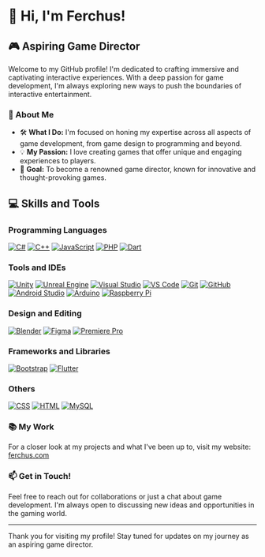 # 👋 Hi, I'm Ferchus!

## 🎮 Aspiring Game Director

Welcome to my GitHub profile! I'm dedicated to crafting immersive and captivating interactive experiences. With a deep passion for game development, I'm always exploring new ways to push the boundaries of interactive entertainment.

### 🌟 About Me

- 🛠️ **What I Do:** I'm focused on honing my expertise across all aspects of game development, from game design to programming and beyond.
- 💡 **My Passion:** I love creating games that offer unique and engaging experiences to players.
- 🎯 **Goal:** To become a renowned game director, known for innovative and thought-provoking games.

## 💻 Skills and Tools

### Programming Languages
[![C#](https://skillicons.dev/icons?i=cs)][skill-icons]
[![C++](https://skillicons.dev/icons?i=cpp)][skill-icons]
[![JavaScript](https://skillicons.dev/icons?i=js)][skill-icons]
[![PHP](https://skillicons.dev/icons?i=php)][skill-icons]
[![Dart](https://skillicons.dev/icons?i=dart)][skill-icons]

### Tools and IDEs
[![Unity](https://skillicons.dev/icons?i=unity)][skill-icons]
[![Unreal Engine](https://skillicons.dev/icons?i=unreal)][skill-icons]
[![Visual Studio](https://skillicons.dev/icons?i=visualstudio)][skill-icons]
[![VS Code](https://skillicons.dev/icons?i=vscode)][skill-icons]
[![Git](https://skillicons.dev/icons?i=git)][skill-icons]
[![GitHub](https://skillicons.dev/icons?i=github)][skill-icons]
[![Android Studio](https://skillicons.dev/icons?i=androidstudio)][skill-icons]
[![Arduino](https://skillicons.dev/icons?i=arduino)][skill-icons]
[![Raspberry Pi](https://skillicons.dev/icons?i=raspberrypi)][skill-icons]

### Design and Editing
[![Blender](https://skillicons.dev/icons?i=blender)][skill-icons]
[![Figma](https://skillicons.dev/icons?i=figma)][skill-icons]
[![Premiere Pro](https://skillicons.dev/icons?i=pr)][skill-icons]

### Frameworks and Libraries
[![Bootstrap](https://skillicons.dev/icons?i=bootstrap)][skill-icons]
[![Flutter](https://skillicons.dev/icons?i=flutter)][skill-icons]

### Others
[![CSS](https://skillicons.dev/icons?i=css)][skill-icons]
[![HTML](https://skillicons.dev/icons?i=html)][skill-icons]
[![MySQL](https://skillicons.dev/icons?i=mysql)][skill-icons]

[skill-icons]: https://github.com/tandpfun/skill-icons


### 📚 My Work

For a closer look at my projects and what I've been up to, visit my website: [ferchus.com](http://ferchus.com)

### 📫 Get in Touch!

Feel free to reach out for collaborations or just a chat about game development. I'm always open to discussing new ideas and opportunities in the gaming world.

---

Thank you for visiting my profile! Stay tuned for updates on my journey as an aspiring game director.
